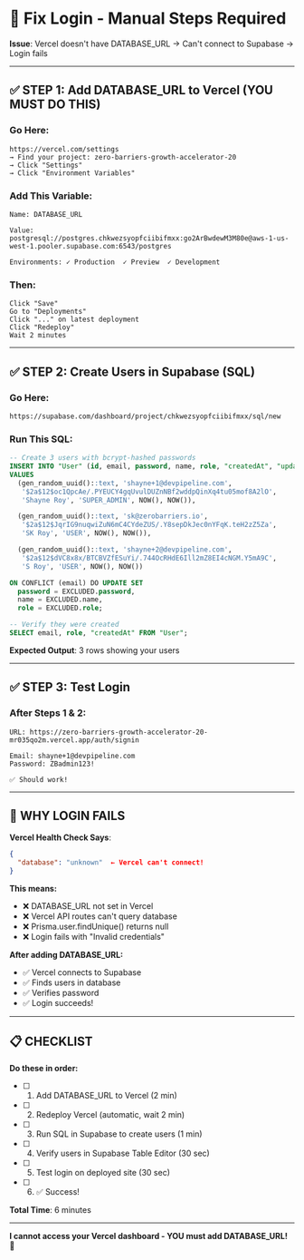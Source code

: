 # 🔧 Fix Login - Manual Steps Required

**Issue**: Vercel doesn't have DATABASE_URL → Can't connect to Supabase → Login fails

---

## ✅ STEP 1: Add DATABASE_URL to Vercel (YOU MUST DO THIS)

### **Go Here:**
```
https://vercel.com/settings
→ Find your project: zero-barriers-growth-accelerator-20
→ Click "Settings"
→ Click "Environment Variables"
```

### **Add This Variable:**
```
Name: DATABASE_URL

Value: postgresql://postgres.chkwezsyopfciibifmxx:go2ArBwdewM3M80e@aws-1-us-west-1.pooler.supabase.com:6543/postgres

Environments: ✓ Production  ✓ Preview  ✓ Development
```

### **Then:**
```
Click "Save"
Go to "Deployments"
Click "..." on latest deployment
Click "Redeploy"
Wait 2 minutes
```

---

## ✅ STEP 2: Create Users in Supabase (SQL)

### **Go Here:**
```
https://supabase.com/dashboard/project/chkwezsyopfciibifmxx/sql/new
```

### **Run This SQL:**
```sql
-- Create 3 users with bcrypt-hashed passwords
INSERT INTO "User" (id, email, password, name, role, "createdAt", "updatedAt")
VALUES
  (gen_random_uuid()::text, 'shayne+1@devpipeline.com',
   '$2a$12$oc1QpcAe/.PYEUCY4gqUvulDUZnNBf2wddpQinXq4tu05mof8A2lO',
   'Shayne Roy', 'SUPER_ADMIN', NOW(), NOW()),

  (gen_random_uuid()::text, 'sk@zerobarriers.io',
   '$2a$12$JqrIG9nuqwiZuN6mC4CYdeZUS/.Y8sepDkJec0nYFqK.teH2zZ5Za',
   'SK Roy', 'USER', NOW(), NOW()),

  (gen_random_uuid()::text, 'shayne+2@devpipeline.com',
   '$2a$12$dVC8x8x/BTCBVZfESuYi/.744OcRHdE6Ill2mZ8EI4cNGM.Y5mA9C',
   'S Roy', 'USER', NOW(), NOW())

ON CONFLICT (email) DO UPDATE SET
  password = EXCLUDED.password,
  name = EXCLUDED.name,
  role = EXCLUDED.role;

-- Verify they were created
SELECT email, role, "createdAt" FROM "User";
```

**Expected Output**: 3 rows showing your users

---

## ✅ STEP 3: Test Login

### **After Steps 1 & 2:**
```
URL: https://zero-barriers-growth-accelerator-20-mr035qo2m.vercel.app/auth/signin

Email: shayne+1@devpipeline.com
Password: ZBadmin123!

✅ Should work!
```

---

## 🎯 WHY LOGIN FAILS

**Vercel Health Check Says**:
```json
{
  "database": "unknown"  ← Vercel can't connect!
}
```

**This means:**
- ❌ DATABASE_URL not set in Vercel
- ❌ Vercel API routes can't query database
- ❌ Prisma.user.findUnique() returns null
- ❌ Login fails with "Invalid credentials"

**After adding DATABASE_URL:**
- ✅ Vercel connects to Supabase
- ✅ Finds users in database
- ✅ Verifies password
- ✅ Login succeeds!

---

## 📋 CHECKLIST

**Do these in order:**

- [ ] 1. Add DATABASE_URL to Vercel (2 min)
- [ ] 2. Redeploy Vercel (automatic, wait 2 min)
- [ ] 3. Run SQL in Supabase to create users (1 min)
- [ ] 4. Verify users in Supabase Table Editor (30 sec)
- [ ] 5. Test login on deployed site (30 sec)
- [ ] 6. ✅ Success!

**Total Time**: 6 minutes

---

**I cannot access your Vercel dashboard - YOU must add DATABASE_URL!** 🔑

